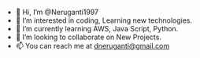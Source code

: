 - 👋 Hi, I’m @Neruganti1997
- 👀 I’m interested in coding, Learning new technologies.
- 🌱 I’m currently learning AWS, Java Script, Python.
- 💞️ I’m looking to collaborate on New Projects.
- 📫 You can reach me at dneruganti@gmail.com

<!---
Neruganti1997/Neruganti1997 is a ✨ special ✨ repository because its `README.md` (this file) appears on your GitHub profile.
You can click the Preview link to take a look at your changes.
--->
